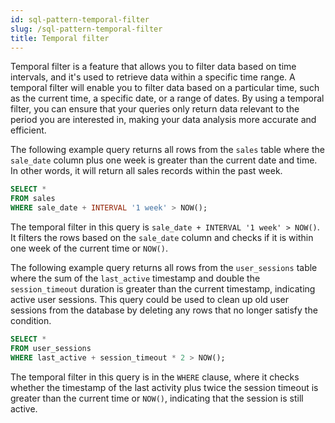 ```yaml
---
id: sql-pattern-temporal-filter
slug: /sql-pattern-temporal-filter
title: Temporal filter
---
```


Temporal filter is a feature that allows you to filter data based on time intervals, and it's used to retrieve data within a specific time range. A temporal filter will enable you to filter data based on a particular time, such as the current time, a specific date, or a range of dates. By using a temporal filter, you can ensure that your queries only return data relevant to the period you are interested in, making your data analysis more accurate and efficient.


The following example query returns all rows from the `sales` table where the `sale_date` column plus one week is greater than the current date and time. In other words, it will return all sales records within the past week.

```sql
SELECT * 
FROM sales 
WHERE sale_date + INTERVAL '1 week' > NOW();
```

The temporal filter in this query is `sale_date + INTERVAL '1 week' > NOW()`. It filters the rows based on the `sale_date` column and checks if it is within one week of the current time or `NOW()`.


The following example query returns all rows from the `user_sessions` table where the sum of the `last_active` timestamp and double the `session_timeout` duration is greater than the current timestamp, indicating active user sessions. This query could be used to clean up old user sessions from the database by deleting any rows that no longer satisfy the condition.

```sql
SELECT * 
FROM user_sessions 
WHERE last_active + session_timeout * 2 > NOW();
```

The temporal filter in this query is in the `WHERE` clause, where it checks whether the timestamp of the last activity plus twice the session timeout is greater than the current time or `NOW()`, indicating that the session is still active.
